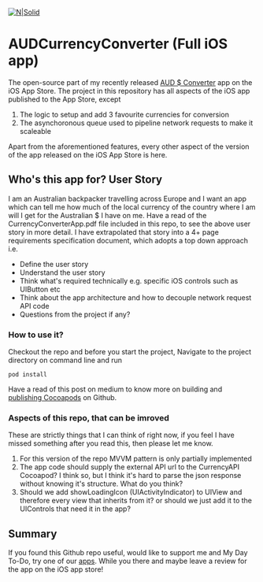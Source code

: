 [![N|Solid](https://mydaytodo.com/wp-content/uploads/2018/08/MDTicon-1-150x150.png)](https://mydaytodo.com/)
# AUDCurrencyConverter (Full iOS app)
The open-source part of my recently released [AUD $ Converter] app on the iOS App Store. The project in this repository has all aspects of the iOS app published to the App Store, except 
1. The logic to setup and add 3 favourite currencies for conversion
2. The asynchoronous queue used to pipeline network requests to make it scaleable

Apart from the aforementioned features, every other aspect of the version of the app released on the iOS App Store is here. 

## Who's this app for? User Story
I am an Australian backpacker travelling across Europe and I want an app which can tell me how much of the local currency of the country where I am will I get for the Australian $ I have on me. Have a read of the CurrencyConverterApp.pdf file included in this repo, to see the above user story in more detail. I have extrapolated that story into a 4+ page requirements specification document, which adopts a top down approach i.e. 
- Define the user story
- Understand the user story
- Think what's required technically e.g. specific iOS controls such as UIButton etc
- Think about the app architecture and how to decouple network request API code
- Questions from the project if any?

### How to use it?
Checkout the repo and before you start the project,
Navigate to the project directory on command line and run 
```
pod install
```

Have a read of this post on medium to know more on building and [publishing Cocoapods] on Github.


### Aspects of this repo, that can be imroved
These are strictly things that I can think of right now, if you feel I have missed something after you read this, then please let me know.
1. For this version of the repo MVVM pattern is only partially implemented
2. The app code should supply the external API url to the CurrencyAPI Cocoapod? I think so, but I think it's hard to parse the json response without knowing it's structure. What do you think?
3. Should we add showLoadingIcon (UIActivityIndicator) to UIView and therefore every view that inherits from it? or should we just add it to the UIControls that need it in the app?


## Summary
If you found this Github repo useful, would like to support me and My Day To-Do, try one of our [apps]. While you there and maybe leave a review for the app on the iOS app store!

[CurrencyAPI pod on Github]: https://github.com/cptdanko/CurrencyAPI
[AUD $ Converter]: https://apps.apple.com/au/app/aud-$-currency-converter/id1501784723
[apps]: https://mydaytodo.com/apps/
[publishing Cocoapods]: https://medium.com/@bhuman.soni/open-source-currencyapi-cocoapod-on-github-9734f068b650
[My Day To-Do]: https://mydaytodo.com/
[blog]: https://mydaytoco.com/blog

